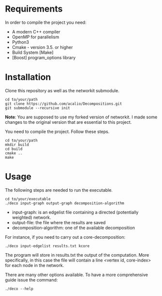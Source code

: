 # Requirements
In order to compile the project you need:

- A modern C++ compiler
- OpenMP for parallelism 
- Python3
- Cmake - version 3.5. or higher
- Build System [Make]
- [Boost] program_options library


# Installation
Clone this repository as well as the networkit submodule.
    
    cd to/your/path
    git clone https://github.com/acalio/Decompositions.git
    git submodule --recursive init 
    
**Note**: You are supposed to use my forked version of networkit.
I made some changes to the original version that are essential to this project.


You need to compile the project. Follow these steps.

    cd to/your/path
    mkdir build
    cd build
    cmake ..
    make 
    

# Usage
The following steps are needed to run the executable. 

    cd to/your/executable
    ./deco input-graph output-graph decomposition-algorithm
    

- input-graph: is an edgelist file containing a directed (potentially weighted) network.
- output-file: the file where the results are saved
- decomposition-algorithm: one of the available decomposition

For instance, if you need to carry out a core-decomposition:

    ./deco input-edgelist results.txt kcore
    
The program will store in results.txt the output of the computation.
More specifically, in this case the file will contain a line <vertex id, core-index>
for each node in the network.

There are many other options available. To have a more comprehensive guide
issue the command:
    
    ./deco --help
